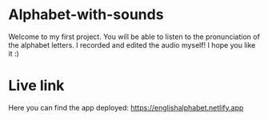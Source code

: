 # Alphabet-with-sounds
Welcome to my first project. You will be able to listen to the pronunciation of the alphabet letters. 
I recorded and edited the audio myself! 
I hope you like it :)

# Live link

Here you can find the app deployed: https://englishalphabet.netlify.app
